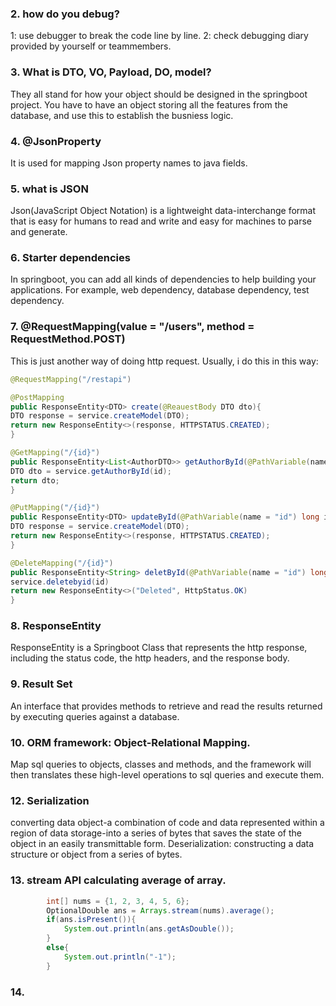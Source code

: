 ### 2. how do you debug?

1: use debugger to break the code line by line.
2: check debugging diary provided by yourself or teammembers.

### 3. What is DTO, VO, Payload, DO, model?

They all stand for how your object should be designed in the springboot project. You have to have an object storing all the features from the database, and use this to establish the busniess logic.

### 4. @JsonProperty
It is used for mapping Json property names to java fields.

### 5. what is JSON
Json(JavaScript Object Notation) is a lightweight data-interchange format that is easy for humans to read and write and easy for machines to parse and generate.

### 6. Starter dependencies
In springboot, you can add all kinds of dependencies to help building your applications. 
For example, web dependency, database dependency, test dependency.

### 7. @RequestMapping(value = "/users", method = RequestMethod.POST)
This is just another way of doing http request. Usually, i do this in this way:
```java
@RequestMapping("/restapi")

@PostMapping
public ResponseEntity<DTO> create(@ReauestBody DTO dto){
DTO response = service.createModel(DTO);
return new ResponseEntity<>(response, HTTPSTATUS.CREATED);
}

@GetMapping("/{id}")
public ResponseEntity<List<AuthorDTO>> getAuthorById(@PathVariable(name="id")long id){
DTO dto = service.getAuthorById(id);
return dto;
}

@PutMapping("/{id}")
public ResponseEntity<DTO> updateById(@PathVariable(name = "id") long id, @RequestBody DTO dto){
DTO response = service.createModel(DTO);
return new ResponseEntity<>(response, HTTPSTATUS.CREATED);
}

@DeleteMapping("/{id}")
public ResponseEntity<String> deletById(@PathVariable(name = "id") long id){
service.deletebyid(id)
return new ResponseEntity<>("Deleted", HttpStatus.OK)
}
```

### 8. ResponseEntity
ResponseEntity is a Springboot Class that represents the http response, including the status code, the http headers, and the response body. 

### 9. Result Set
An interface that provides methods to retrieve and read the results returned by executing queries against a database. 

### 10. ORM framework: Object-Relational Mapping.
Map sql queries to objects, classes and methods, and the framework will then translates these high-level operations to sql queries and execute them.

### 12. Serialization
converting data object-a combination of code and data represented within a region of data storage-into a series of bytes that saves the state of the object in an easily transmittable form.
Deserialization: constructing a data structure or object from a series of bytes.

### 13. stream API calculating average of array.
```java
        int[] nums = {1, 2, 3, 4, 5, 6};
        OptionalDouble ans = Arrays.stream(nums).average();
        if(ans.isPresent()){
            System.out.println(ans.getAsDouble());
        }
        else{
            System.out.println("-1");
        }
```

### 14. 
